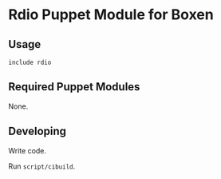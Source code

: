 # Rdio Puppet Module for Boxen

## Usage

```puppet
include rdio
```

## Required Puppet Modules

None.

## Developing

Write code.

Run `script/cibuild`.

